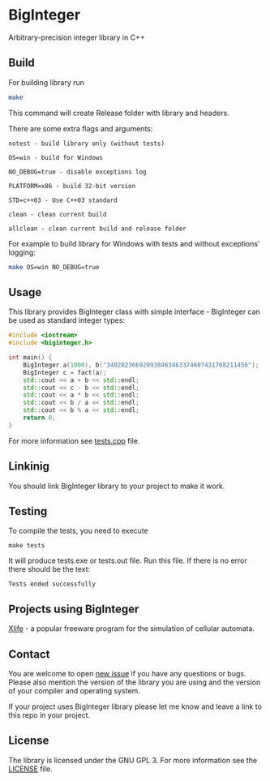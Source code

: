 # BigInteger
Arbitrary-precision integer library in C++

## Build

For building library run
```bash
make
```

This command will create Release folder with library and headers.

There are some extra flags and arguments:

    notest - build library only (without tests)
    
    OS=win - build for Windows
    
    NO_DEBUG=true - disable exceptions log

    PLATFORM=x86 - build 32-bit version

    STD=c++03 - Use C++03 standard

    clean - clean current build

    allclean - clean current build and release folder

For example to build library for Windows with tests and without exceptions' logging:

```bash
make OS=win NO_DEBUG=true
```

## Usage

This library provides BigInteger class with simple interface - BigInteger can be used as standard integer types:

```c++
#include <iostream>
#include <biginteger.h>

int main() {
    BigInteger a(1000), b("340282366920938463463374607431768211456");
    BigInteger c = fact(a);
    std::cout << a + b << std::endl;
    std::cout << c - b << std::endl;
    std::cout << a * b << std::endl;
    std::cout << b / a << std::endl;
    std::cout << b % a << std::endl;
    return 0;
}
```

For more information see [tests.cpp](https://github.com/qiray/BigInteger/blob/master/tests.cpp) file.

## Linkinig

You should link BigInteger library to your project to make it work.

<!-- TODO: write -->

## Testing

To compile the tests, you need to execute

```
make tests
```

It will produce tests.exe or tests.out file. Run this file. If there is no error there should be the text:

```
Tests ended successfully
```

## Projects using BigInteger

[Xlife](https://sourceforge.net/projects/xlife-cal/) - a popular freeware program for the simulation of cellular automata.

## Contact

You are welcome to open [new issue](https://github.com/qiray/BigInteger/issues/new) if you have any questions or bugs. Please also mention the version of the library you are using and the version of your compiler and operating system.

If your project uses BigInteger library please let me know and leave a link to this repo in your project.

## License

The library is licensed under the GNU GPL 3. For more information see the [LICENSE](https://github.com/qiray/BigInteger/blob/master/LICENSE) file.
